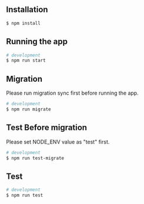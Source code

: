 ## Installation

```bash
$ npm install
```

## Running the app

```bash
# development
$ npm run start
```

## Migration
Please run migration sync first before running the app. 
```bash
# development
$ npm run migrate
```

## Test Before migration
Please set NODE_ENV value as "test" first.
```bash
# development
$ npm run test-migrate
```

## Test
```bash
# development
$ npm run test
```